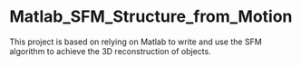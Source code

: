 # Matlab_SFM_Structure_from_Motion
This project is based on relying on Matlab to write and use the SFM algorithm to achieve the 3D reconstruction of objects.
